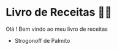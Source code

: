 # Livro de Receitas :woman_cook:

Olá ! Bem vindo ao meu livro de receitas

- Strogonoff de Palmito

